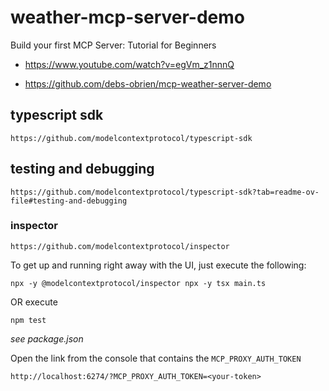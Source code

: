 # weather-mcp-server-demo

Build your first MCP Server: Tutorial for Beginners

- https://www.youtube.com/watch?v=egVm_z1nnnQ

- https://github.com/debs-obrien/mcp-weather-server-demo

## typescript sdk

`https://github.com/modelcontextprotocol/typescript-sdk`

## testing and debugging

`https://github.com/modelcontextprotocol/typescript-sdk?tab=readme-ov-file#testing-and-debugging`

### inspector

`https://github.com/modelcontextprotocol/inspector`

To get up and running right away with the UI, just execute the following:

```
npx -y @modelcontextprotocol/inspector npx -y tsx main.ts
```

OR execute

```
npm test
```

_see package.json_

Open the link from the console that contains the `MCP_PROXY_AUTH_TOKEN`

`http://localhost:6274/?MCP_PROXY_AUTH_TOKEN=<your-token>`
